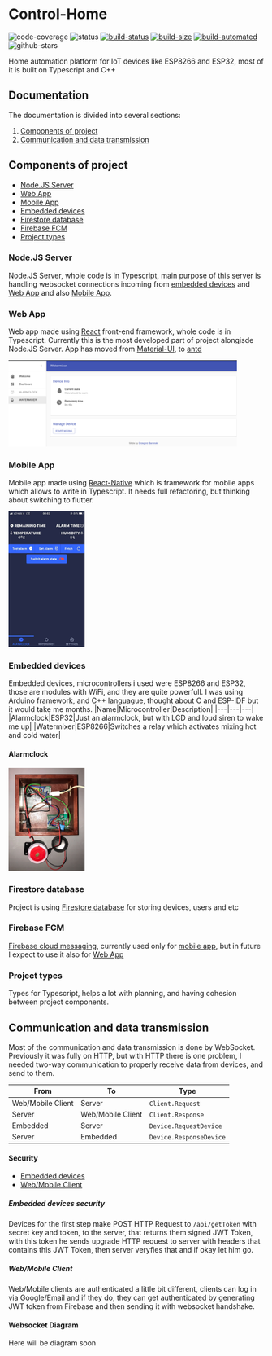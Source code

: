 # Control-Home
![code-coverage](https://img.shields.io/badge/coverage-0%25-red)
![status](https://img.shields.io/badge/status-WIP-yellow)
[![build-status](https://img.shields.io/docker/cloud/build/gbaranski19/control-home-api)](https://hub.docker.com/r/gbaranski19/control-home-api)
[![build-size](https://img.shields.io/docker/image-size/gbaranski19/control-home-api?sort=date)](https://hub.docker.com/r/gbaranski19/control-home-api)
[![build-automated](https://img.shields.io/docker/automated/gbaranski19/control-home-api)](https://hub.docker.com/r/gbaranski19/control-home-api)
![github-stars](https://img.shields.io/github/stars/gbaranski/Control-Home?style=social)


Home automation platform for IoT devices like ESP8266 and ESP32, most of it is built on Typescript and C++

## Documentation
The documentation is divided into several sections:

1. [Components of project](#components-of-project)
2. [Communication and data transmission](#communication-and-data-transmission)

## Components of project
* [Node.JS Server](#nodejs-server)
* [Web App](#web-app)
* [Mobile App](#mobile-app)
* [Embedded devices](#embedded-devices)
* [Firestore database](#firestore-database)
* [Firebase FCM](#firestore-database)
* [Project types](#project-types)

### Node.JS Server
Node.JS Server, whole code is in Typescript, main purpose of this server is handling websocket connections incoming from [embedded devices](#embedded-devices) and [Web App](#web-app) and also [Mobile App](#mobile-app). 

### Web App
Web app made using [React](https://github.com/facebook/react) front-end framework, whole code is in Typescript. Currently this is the most developed part of project alongisde Node.JS Server. App has moved from [Material-UI](https://github.com/mui-org/material-ui), to [antd](https://github.com/ant-design/ant-design)

<img src="https://github.com/gbaranski/Control-Home/blob/add-documentation/docs/web_app.png" width="450">


### Mobile App
Mobile app made using [React-Native](https://github.com/facebook/react-native) which is framework for mobile apps which allows to write in Typescript. It needs full refactoring, but thinking about switching to flutter.

<img src="https://github.com/gbaranski/Control-Home/blob/add-documentation/docs/mobile_app.jpg" width="150">

### Embedded devices
Embedded devices, microcontrollers i used were ESP8266 and ESP32, those are modules with WiFi, and they are quite powerfull. I was using Arduino framework, and C++ languague, thought about C and ESP-IDF but it would take me months. 
|Name|Microcontroller|Description|
|---|---|---|
|Alarmclock|ESP32|Just an alarmclock, but with LCD and loud siren to wake me up|
|Watermixer|ESP8266|Switches a relay which activates mixing hot and cold water|

#### Alarmclock
<img src="https://github.com/gbaranski/Control-Home/blob/add-documentation/docs/alarmclock.jpg" width="150">

### Firestore database
Project is using [Firestore database](https://firebase.google.com/docs/firestore) for storing devices, users and etc

### Firebase FCM
[Firebase cloud messaging](https://firebase.google.com/docs/cloud-messaging), currently used only for [mobile app](#mobile-app), but in future I expect to use it also for [Web App](#web-app)

### Project types
Types for Typescript, helps a lot with planning, and having cohesion between project components.

## Communication and data transmission
Most of the communication and data transmission is done by WebSocket. Previously it was fully on HTTP, but with HTTP there is one problem, I needed two-way communication to properly receive data from devices, and send to them.

|From|To|Type|
|---|---|---|
|Web/Mobile Client|Server|```Client.Request```|
|Server|Web/Mobile Client|```Client.Response```|
|Embedded|Server|`Device.RequestDevice`|
|Server|Embedded|`Device.ResponseDevice`|

#### Security

* [Embedded devices](#embedded-devices-security)
* [Web/Mobile Client](#webmobile-client)


##### Embedded devices security
Devices for the first step make POST HTTP Request to `/api/getToken` with secret key and token, to the server, that returns them signed JWT Token, with this token he sends upgrade HTTP request to server with headers that contains this JWT Token, then server veryfies that and if okay let him go.

##### Web/Mobile Client
Web/Mobile clients are authenticated a little bit different, clients can log in via Google/Email and if they do, they can get authenticated by generating JWT token from Firebase and then sending it with websocket handshake.

#### Websocket Diagram
Here will be diagram soon



